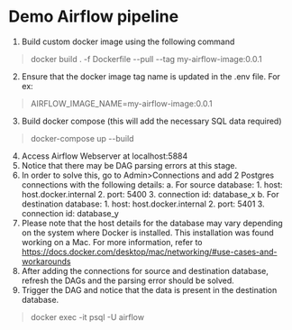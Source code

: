 # Demo Airflow pipeline

1. Build custom docker image using the following command
> docker build . -f Dockerfile --pull --tag my-airflow-image:0.0.1
2. Ensure that the docker image tag name is updated in the .env file. For ex:
> AIRFLOW_IMAGE_NAME=my-airflow-image:0.0.1
3. Build docker compose (this will add the necessary SQL data required)
> docker-compose up --build
4. Access Airflow Webserver at localhost:5884
5. Notice that there may be DAG parsing errors at this stage.
6. In order to solve this, go to Admin>Connections and add 2 Postgres connections with the following details:
   a. For source database:
	   1. host: host.docker.internal
	   2. port: 5400
	   3. connection id: database_x
   b. For destination database:
	   1. host: host.docker.internal
	   2. port: 5401
	   3. connection id: database_y
7. Please note that the host details for the database may vary depending on the system where Docker is installed. This installation was found working on a Mac. For more information, refer to https://docs.docker.com/desktop/mac/networking/#use-cases-and-workarounds
8. After adding the connections for source and destination database, refresh the DAGs and the parsing error should be solved.
9. Trigger the DAG and notice that the data is present in the destination database.
> docker exec -it <container-id-destination-db> psql -U airflow

